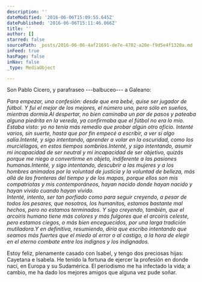 ```yaml
---
description: ''
dateModified: '2016-06-06T15:09:55.645Z'
datePublished: '2016-06-06T15:11:46.066Z'
title: ''
author: []
starred: false
sourcePath: _posts/2016-06-06-4af21691-de7e-4702-a20e-f9d5e4f1320a.md
inFeed: true
hasPage: false
inNav: false
_type: MediaObject

---
```

Son Pablo Cicero, y parafraseo ---balbuceo--- a Galeano:

_Para empezar, una confesión: desde que era bebé, quise ser jugador de fútbol. Y fui el mejor de los mejores, el número uno, pero sólo en sueños, mientras dormía.Al despertar, no bien caminaba un par de pasos y pateaba alguna piedrita en la vereda, ya confirmaba que el fútbol no era lo mío. Estaba visto: yo no tenía más remedio que probar algún otro oficio. Intenté varios, sin suerte, hasta que por fin empecé a escribir, a ver si algo salía.Intenté, y sigo intentando, aprender a volar en la oscuridad, como los murciélagos, en estos tiempos sombríos.Intenté, y sigo intentando, asumir mi incapacidad de ser neutral y mi incapacidad de ser objetivo, quizás porque me niego a convertirme en objeto, indiferente a las pasiones humanas.Intenté, y sigo intentando, descubrir a las mujeres y a los hombres animados por la voluntad de justicia y la voluntad de belleza, más allá de las fronteras del tiempo y de los mapas, porque ellos son mis compatriotas y mis contemporáneos, hayan nacido donde hayan nacido y hayan vivido cuando hayan vivido.  
Intenté, intento, ser tan porfiado como para seguir creyendo, a pesar de todos los pesares, que nosotros, los humanitos, estamos bastante mal hechos, pero no estamos terminados. Y sigo creyendo, también, que el arcoíris humano tiene más colores y más fulgores que el arcoíris celeste, pero estamos ciegos, o más bien enceguecidos, por una larga tradición mutiladora.Y en definitiva, resumiendo, diría que escribo intentando que seamos más fuertes que el miedo al error o al castigo, a la hora de elegir en el eterno combate entre los indignos y los indignados._

Estoy feliz, plenamente casado con Isabel, y tengo dos preciosas hijas: Cayetana e Isabela. He tenido la fortuna de ejercer la profesión en donde nací, en Europa y su Sudamérica. El periodismo me ha infectado la vida; a cambio, me ha dado los mejores amigos que alguna vez pude soñar.